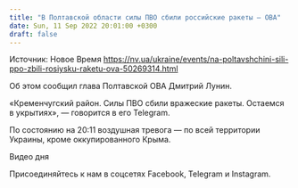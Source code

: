 ```yaml
---
title: "В Полтавской области силы ПВО сбили российские ракеты — ОВА"
date: Sun, 11 Sep 2022 20:01:00 +0300
draft: false
---
```

Источник: Новое Время https://nv.ua/ukraine/events/na-poltavshchini-sili-ppo-zbili-rosiysku-raketu-ova-50269314.html


Об этом сообщил глава Полтавской ОВА Дмитрий Лунин.

«Кременчугский район. Силы ПВО сбили вражеские ракеты. Остаемся в укрытиях», — говорится в его Telegram.

По состоянию на 20:11 воздушная тревога — по всей территории Украины, кроме оккупированного Крыма.

 Видео дня   

Присоединяйтесь к нам в соцсетях Facebook, Telegram и Instagram.
